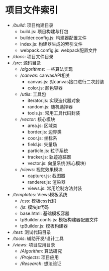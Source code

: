 # 项目文件索引

* */build*: 项目构建目录
    * build.js: 项目构建与打包
    * builder.config.js: 构建器配置文件
    * index.js: 构建器生成的索引文件
    * webpack.config.js: webpack配置文件
* */docs*: 项目文件目录
* */src*: 源码目录
    * */algorithms*: 一些算法实现
    * */canvas*: canvasAPI相关
        * canvas.js: 对canvas接口进行二次封装
        * color.js: 颜色容器
    * */utils*: 工具包
        * iterator.js: 实现迭代器对象
        * random.js: 随机选择器
        * tools.js: 常用工具代码封装
    * */vector*: 核心模块
        * area.js: 区域类
        * border.js: 边界类
        * coor.js: 坐标系
        * field.js: 矢量场
        * particle.js: 粒子系统
        * tracker.js: 轨迹追踪器
        * vector.js: 向量系统(核心模块)
    * */views*: 视觉效果模块
        * capturer.js: 截图器
        * randerer.js: 渲染器
        * views.js: 常用绘制方法封装
* */templates*: Views模板系统
    * */css*: 模板css代码
    * */js*: 模块js代码
    * base.html: 基础模板容器
    * tpBuilder.confs.js: 模板构建器配置文件
    * tpBuilder.js: 模板构建器
* */test*: 测试代码目录
* */tools*: 辅助开发/设计工具
* */views*: 项目应用目录
    * */Algorithm*: 算法研究
    * */Projects*: 项目应用
    * */Research*: 想法验证